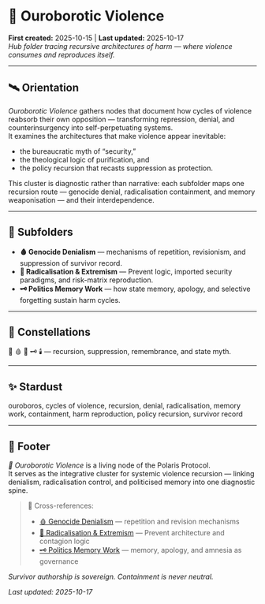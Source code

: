 # 🐍 Ouroborotic Violence  
**First created:** 2025-10-15 | **Last updated:** 2025-10-17  
*Hub folder tracing recursive architectures of harm — where violence consumes and reproduces itself.*

---

## 🛰️ Orientation  
*Ouroborotic Violence* gathers nodes that document how cycles of violence reabsorb their own opposition — transforming repression, denial, and counterinsurgency into self-perpetuating systems.  
It examines the architectures that make violence appear inevitable:  
- the bureaucratic myth of “security,”  
- the theological logic of purification, and  
- the policy recursion that recasts suppression as protection.  

This cluster is diagnostic rather than narrative: each subfolder maps one recursion route — genocide denial, radicalisation containment, and memory weaponisation — and their interdependence.

---

## 📂 Subfolders  

- **🩸 Genocide Denialism** — mechanisms of repetition, revisionism, and suppression of survivor record.  
- **🪬 Radicalisation & Extremism** — Prevent logic, imported security paradigms, and risk-matrix reproduction.  
- **🗝️ Politics Memory Work** — how state memory, apology, and selective forgetting sustain harm cycles.  

---

## 🌌 Constellations  
🐍 🩸 🪬 🗝️ 🕯️ — recursion, suppression, remembrance, and state myth.

---

## ✨ Stardust  
ouroboros, cycles of violence, recursion, denial, radicalisation, memory work, containment, harm reproduction, policy recursion, survivor record

---

## 🏮 Footer  

*🐍 Ouroborotic Violence* is a living node of the Polaris Protocol.  
It serves as the integrative cluster for systemic violence recursion — linking denialism, radicalisation control, and politicised memory into one diagnostic spine.  

> 📡 Cross-references:
> 
> - [🩸 Genocide Denialism](./🩸_Genocide_Denialism/) — repetition and revision mechanisms  
> - [🪬 Radicalisation & Extremism](./🪬_Radicalisation_Extremism/) — Prevent architecture and contagion logic  
> - [🗝️ Politics Memory Work](./🗝️_Politics_Memory_Work/) — memory, apology, and amnesia as governance  

*Survivor authorship is sovereign. Containment is never neutral.*  

_Last updated: 2025-10-17_
